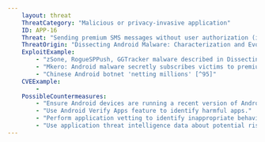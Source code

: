 ```yaml
---
    layout: threat
    ThreatCategory: "Malicious or privacy-invasive application"
    ID: APP-16
    Threat: "Sending premium SMS messages without user authorization (i.e., SMS fraud)"
    ThreatOrigin: "Dissecting Android Malware: Characterization and Evolution [^85]"
    ExploitExample:
        - "zSone, RogueSPPush, GGTracker malware described in Dissecting Android Malware: Characterization and Evolution [^85]"
        - "Mkero: Android malware secretly subscribes victims to premium SMS services [^94]"
        - "Chinese Android botnet 'netting millions' [^95]"
    CVEExample:
        -
    PossibleCountermeasures:
        - "Ensure Android devices are running a recent version of Android, as starting in Android 4.2, user confirmation is needed before apps can send premium SMSs (source: https://source.android.com/security/enhancements/enhancements42.html)."
        - "Use Android Verify Apps feature to identify harmful apps."
        - "Perform application vetting to identify inappropriate behaviors by apps including permission requests made by the apps."
        - "Use application threat intelligence data about potential risks associated with apps installed on devices."
---
```


